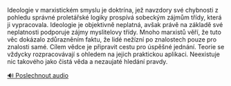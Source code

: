 
Ideologie v marxistickém smyslu je doktrína, jež navzdory své chybnosti z pohledu správné proletářské logiky prospívá sobeckým zájmům třídy, která ji vypracovala. Ideologie je objektivně neplatná, avšak právě na základě své neplatnosti podporuje zájmy myslitelovy třídy. Mnoho marxistů věří, že tuto věc dokázalo zdůrazněním faktu, že lidé nežízní po znalostech pouze pro znalosti samé. Cílem vědce je připravit cestu pro úspěšné jednání. Teorie se vždycky rozpracovávají s ohledem na jejich praktickou aplikaci. Neexistuje nic takového jako čistá věda a nezaujaté hledání pravdy.

[🔊 Poslechnout audio](/data/7-paragraphs/audio/chapter_24/para_004-Ideologie-v-marxistickm-smyslu-je-doktrna-je-n.mp3)
